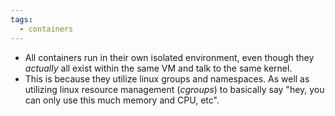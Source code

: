 ```yaml
---
tags:
  - containers
---
```

- All containers run in their own isolated environment, even though they _actually_ all exist within the same VM and talk to the same kernel.
- This is because they utilize linux groups and namespaces. As well as utilizing linux resource management (_cgroups_) to basically say "hey, you can only use this much memory and CPU, etc".